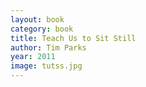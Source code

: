 ```yaml
---
layout: book
category: book
title: Teach Us to Sit Still
author: Tim Parks
year: 2011
image: tutss.jpg
---
```

